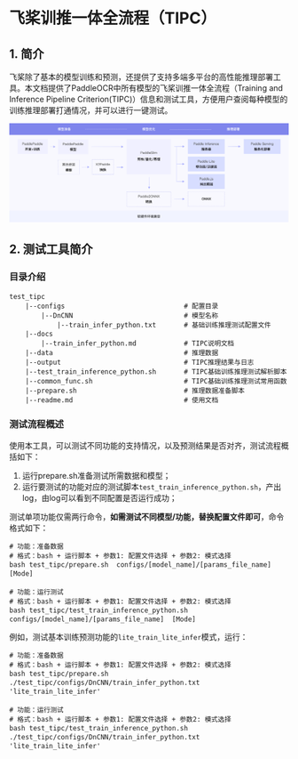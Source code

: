 # 飞桨训推一体全流程（TIPC）

## 1. 简介

飞桨除了基本的模型训练和预测，还提供了支持多端多平台的高性能推理部署工具。本文档提供了PaddleOCR中所有模型的飞桨训推一体全流程（Training and Inference Pipeline Criterion(TIPC)）信息和测试工具，方便用户查阅每种模型的训练推理部署打通情况，并可以进行一键测试。

[![img](https://github.com/PaddlePaddle/PaddleOCR/raw/dygraph/test_tipc/docs/guide.png)](https://github.com/PaddlePaddle/PaddleOCR/blob/dygraph/test_tipc/docs/guide.png)

## 2. 测试工具简介

### 目录介绍

```
test_tipc
    |--configs                              # 配置目录
        |--DnCNN                            # 模型名称
            |--train_infer_python.txt       # 基础训练推理测试配置文件
    |--docs
        |--train_infer_python.md            # TIPC说明文档
    |--data                                 # 推理数据
    |--output                               # TIPC推理结果与日志
    |--test_train_inference_python.sh       # TIPC基础训练推理测试解析脚本
    |--common_func.sh                       # TIPC基础训练推理测试常用函数
    |--prepare.sh                           # 推理数据准备脚本
    |--readme.md                            # 使用文档
```

### 测试流程概述

使用本工具，可以测试不同功能的支持情况，以及预测结果是否对齐，测试流程概括如下：

1. 运行prepare.sh准备测试所需数据和模型；
2. 运行要测试的功能对应的测试脚本`test_train_inference_python.sh`，产出log，由log可以看到不同配置是否运行成功；

测试单项功能仅需两行命令，**如需测试不同模型/功能，替换配置文件即可**，命令格式如下：

```
# 功能：准备数据
# 格式：bash + 运行脚本 + 参数1: 配置文件选择 + 参数2: 模式选择
bash test_tipc/prepare.sh  configs/[model_name]/[params_file_name]  [Mode]

# 功能：运行测试
# 格式：bash + 运行脚本 + 参数1: 配置文件选择 + 参数2: 模式选择
bash test_tipc/test_train_inference_python.sh configs/[model_name]/[params_file_name]  [Mode]
```

例如，测试基本训练预测功能的`lite_train_lite_infer`模式，运行：

```
# 功能：准备数据
# 格式：bash + 运行脚本 + 参数1: 配置文件选择 + 参数2: 模式选择
bash test_tipc/prepare.sh ./test_tipc/configs/DnCNN/train_infer_python.txt 'lite_train_lite_infer'

# 功能：运行测试
# 格式：bash + 运行脚本 + 参数1: 配置文件选择 + 参数2: 模式选择
bash test_tipc/test_train_inference_python.sh ./test_tipc/configs/DnCNN/train_infer_python.txt 'lite_train_lite_infer'
```